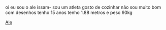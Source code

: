 oi eu sou o ale issam- 
sou um atleta
gosto de cozinhar
não sou muito bom com desenhos 
tenho 15 anos 
tenho 1.88 metros
e peso 90kg

<!---
Ale25032009/Ale25032009 is a ✨ special ✨ repository because its `README.md` (this file) appears on your GitHub profile.
You can click the Preview link to take a look at your changes.
--->
[Ale](https://media.tenor.com/0QfDEnVooJ8AAAAM/survivor-jeff-probst.gif)
